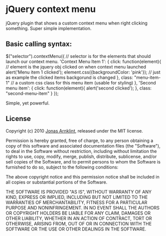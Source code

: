 # jQuery context menu

jQuery plugin that shows a custom context menu when right clicking something. Super simple implementation.

## Basic calling syntax: 

  $("selector").contextMenu({   // selector is for the elements that should launch our context menu.
      'Context Menu Item 1': {
          click: function(element){  // element is the jquery obj clicked on when context menu launched
              alert('Menu item 1 clicked');
              element.css({backgroundColor: 'pink'}); // just as example the clicked items backgorund is changed
          },
          class: "menu-item-1" // a custom css class for this menu item (usable for styling)
      },
      'Second menu item': {
          click: function(element){ alert('second clicked'); },
          class: "second-menu-item"
      }
  });

Simple, yet powerful. 


## License

Copyright (c) 2010 [Jonas Arnklint](http://fkw.se), released under the MIT license.

Permission is hereby granted, free of charge, to any person obtaining
a copy of this software and associated documentation files (the
"Software"), to deal in the Software without restriction, including
without limitation the rights to use, copy, modify, merge, publish,
distribute, sublicense, and/or sell copies of the Software, and to
permit persons to whom the Software is furnished to do so, subject to
the following conditions:

The above copyright notice and this permission notice shall be
included in all copies or substantial portions of the Software.

THE SOFTWARE IS PROVIDED "AS IS", WITHOUT WARRANTY OF ANY KIND,
EXPRESS OR IMPLIED, INCLUDING BUT NOT LIMITED TO THE WARRANTIES OF
MERCHANTABILITY, FITNESS FOR A PARTICULAR PURPOSE AND
NONINFRINGEMENT. IN NO EVENT SHALL THE AUTHORS OR COPYRIGHT HOLDERS BE
LIABLE FOR ANY CLAIM, DAMAGES OR OTHER LIABILITY, WHETHER IN AN ACTION
OF CONTRACT, TORT OR OTHERWISE, ARISING FROM, OUT OF OR IN CONNECTION
WITH THE SOFTWARE OR THE USE OR OTHER DEALINGS IN THE SOFTWARE.